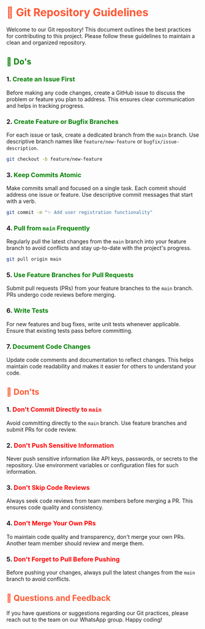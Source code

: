 # <span style="color:#FF5733;">🚀 Git Repository Guidelines</span>

Welcome to our Git repository! This document outlines the best practices for contributing to this project. Please follow these guidelines to maintain a clean and organized repository.

## <span style="color:#008000;">🌟 Do's</span>

### 1. <span style="color:#008000;">Create an Issue First</span>

Before making any code changes, create a GitHub issue to discuss the problem or feature you plan to address. This ensures clear communication and helps in tracking progress.

### 2. <span style="color:#008000;">Create Feature or Bugfix Branches</span>

For each issue or task, create a dedicated branch from the `main` branch. Use descriptive branch names like `feature/new-feature` or `bugfix/issue-description`.

```bash
git checkout -b feature/new-feature
```

### 3. <span style="color:#008000;">Keep Commits Atomic</span>

Make commits small and focused on a single task. Each commit should address one issue or feature. Use descriptive commit messages that start with a verb.

```bash
git commit -m "✨ Add user registration functionality"
```

### 4. <span style="color:#008000;">Pull from `main` Frequently</span>

Regularly pull the latest changes from the `main` branch into your feature branch to avoid conflicts and stay up-to-date with the project's progress.

```bash
git pull origin main
```

### 5. <span style="color:#008000;">Use Feature Branches for Pull Requests</span>

Submit pull requests (PRs) from your feature branches to the `main` branch. PRs undergo code reviews before merging.

### 6. <span style="color:#008000;">Write Tests</span>

For new features and bug fixes, write unit tests whenever applicable. Ensure that existing tests pass before committing.

### 7. <span style="color:#008000;">Document Code Changes</span>

Update code comments and documentation to reflect changes. This helps maintain code readability and makes it easier for others to understand your code.

## <span style="color:#FF5733;">🚫 Don'ts</span>

### 1. <span style="color:#FF0000;">Don't Commit Directly to `main`</span>

Avoid committing directly to the `main` branch. Use feature branches and submit PRs for code review.

### 2. <span style="color:#FF0000;">Don't Push Sensitive Information</span>

Never push sensitive information like API keys, passwords, or secrets to the repository. Use environment variables or configuration files for such information.

### 3. <span style="color:#FF0000;">Don't Skip Code Reviews</span>

Always seek code reviews from team members before merging a PR. This ensures code quality and consistency.

### 4. <span style="color:#FF0000;">Don't Merge Your Own PRs</span>

To maintain code quality and transparency, don't merge your own PRs. Another team member should review and merge them.

### 5. <span style="color:#FF0000;">Don't Forget to Pull Before Pushing</span>

Before pushing your changes, always pull the latest changes from the `main` branch to avoid conflicts.

## <span style="color:#FF5733;">💬 Questions and Feedback</span>

If you have questions or suggestions regarding our Git practices, please reach out to the team on our WhatsApp group. Happy coding!